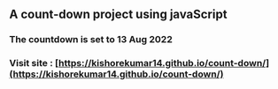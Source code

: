
## A count-down project using javaScript
### The countdown is set to 13 Aug 2022
### Visit site : [https://kishorekumar14.github.io/count-down/](https://kishorekumar14.github.io/count-down/)
